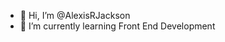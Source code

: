 - 👋 Hi, I’m @AlexisRJackson
- 🌱 I’m currently learning Front End Development

<!---
AlexisRJackson/AlexisRJackson is a ✨ special ✨ repository because its `README.md` (this file) appears on your GitHub profile.
You can click the Preview link to take a look at your changes.
--->

